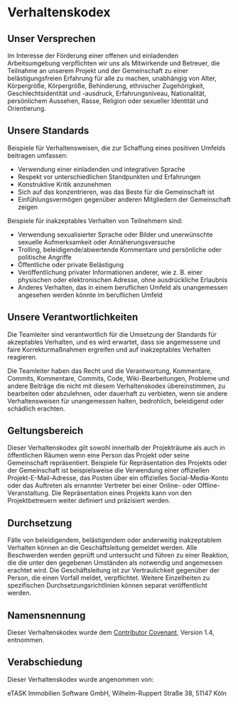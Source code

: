 # Verhaltenskodex

## Unser Versprechen

Im Interesse der Förderung einer offenen und einladenden Arbeitsumgebung verpflichten wir uns als Mitwirkende und Betreuer, die Teilnahme an unserem Projekt und
der Gemeinschaft zu einer belästigungsfreien Erfahrung für alle zu machen, unabhängig von Alter, Körpergröße, Körpergröße, Behinderung, ethnischer Zugehörigkeit, Geschlechtsidentität und -ausdruck, Erfahrungsniveau, Nationalität, persönlichem Aussehen, Rasse, Religion oder sexueller Identität und Orientierung.

## Unsere Standards

Beispiele für Verhaltensweisen, die zur Schaffung eines positiven Umfelds beitragen umfassen:

* Verwendung einer einladenden und integrativen Sprache
* Respekt vor unterschiedlichen Standpunkten und Erfahrungen
* Konstruktive Kritik anzunehmen
* Sich auf das konzentrieren, was das Beste für die Gemeinschaft ist
* Einfühlungsvermögen gegenüber anderen Mitgliedern der Gemeinschaft zeigen

Beispiele für inakzeptables Verhalten von Teilnehmern sind:

* Verwendung sexualisierter Sprache oder Bilder und unerwünschte sexuelle Aufmerksamkeit oder Annäherungsversuche
* Trolling, beleidigende/abwertende Kommentare und persönliche oder politische Angriffe
* Öffentliche oder private Belästigung
* Veröffentlichung privater Informationen anderer, wie z. B. einer physischen oder elektronischen Adresse, ohne ausdrückliche Erlaubnis
* Anderes Verhalten, das in einem beruflichen Umfeld als unangemessen angesehen werden könnte im beruflichen Umfeld

## Unsere Verantwortlichkeiten

Die Teamleiter sind verantwortlich für die Umsetzung der Standards für akzeptables Verhalten, und es wird erwartet, dass sie angemessene und faire Korrekturmaßnahmen ergreifen und auf inakzeptables Verhalten reagieren.

Die Teamleiter haben das Recht und die Verantwortung, Kommentare, Commits, Kommentare, Commits, Code, Wiki-Bearbeitungen, Probleme und andere Beiträge die nicht mit diesem Verhaltenskodex übereinstimmen, zu bearbeiten oder abzulehnen, oder dauerhaft zu verbieten, wenn sie andere Verhaltensweisen für unangemessen halten, bedrohlich, beleidigend oder schädlich erachten.

## Geltungsbereich

Dieser Verhaltenskodex gilt sowohl innerhalb der Projekträume als auch in öffentlichen Räumen wenn eine Person das Projekt oder seine Gemeinschaft repräsentiert. Beispiele für Repräsentation des Projekts oder der Gemeinschaft ist beispielsweise die Verwendung einer offiziellen Projekt-E-Mail-Adresse, das Posten über ein offizielles Social-Media-Konto oder das Auftreten als ernannter Vertreter bei einer Online- oder Offline-Veranstaltung. Die Repräsentation eines Projekts kann von den Projektbetreuern weiter definiert und präzisiert werden.

## Durchsetzung

Fälle von beleidigendem, belästigendem oder anderweitig inakzeptablem Verhalten können an die Geschäftsleitung gemeldet werden. Alle Beschwerden werden geprüft und untersucht und führen zu einer Reaktion, die die unter den gegebenen Umständen als notwendig und angemessen erachtet wird. Die Geschäftsleitung ist zur Vertraulichkeit gegenüber der Person, die einen Vorfall meldet, verpflichtet. Weitere Einzelheiten zu spezifischen Durchsetzungsrichtlinien können separat veröffentlicht werden.

## Namensnennung

Dieser Verhaltenskodex wurde dem [Contributor Covenant](https://www.contributor-covenant.org), Version 1.4, entnommen.

## Verabschiedung

Dieser Verhaltenskodex wurde angenommen von:

eTASK Immobilien Software GmbH, Wilhelm-Ruppert Straße 38, 51147 Köln
